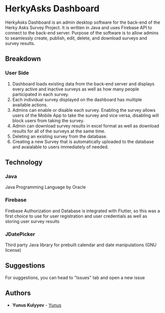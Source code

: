# HerkyAsks Dashboard

HerkyAsks Dashboard is an admin desktop software for the back-end of the Herky Asks Survey Project. It is written in Java and uses Firebase API 
to connect to the back-end server. Purpose of the software is to allow admins to seamlessly create, publish, edit, delete, and download surveys
and survey results.

## Breakdown

### User Side
1. Dashboard loads existing data from the back-end server and displays every active and inactive surveys as well as how many people participated
in each survey.
2. Each individual survey displayed on the dashboard has multiple available actions.
3. Admins can enable or disable each survey. Enabling the survey allows users of the Mobile App to take the survey and vice versa, disabling will
block users from taking the survey.
4. Admin can download survey results in excel format as well as download results for all of the surveys at the same time.
5. Deleting an existing survey from the database.
6. Creating a new Survey that is automatically uploaded to the database and avaialable to users immediately of needed.


## Technology

### Java
Java Programming Language by Oracle
### Firebase
Firebase Authorization and Database is integrated with Flutter, so this was a first choice to use for user registration and user 
credentials as well as storing user survey results
### JDatePicker
Third party Java library for prebuilt calendar and date manipulations (GNU license)

## Suggestions
For suggestions, you can head to "Issues" tab and open a new issue
## Authors

* **Yunus Kulyyev** - [Yunus](https://play.google.com/store/apps/dev?id=8637816620025557781&hl=en_US)
